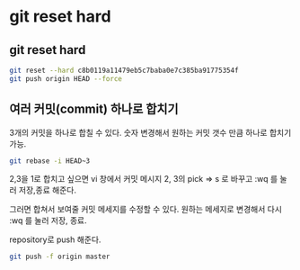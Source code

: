 # git reset hard

## git reset hard

```sh
git reset --hard c8b0119a11479eb5c7baba0e7c385ba91775354f 
git push origin HEAD --force
```

## 여러 커밋(commit) 하나로 합치기

3개의 커밋을 하나로 합칠 수 있다. 숫자 변경해서 원하는 커밋 갯수 만큼 하나로 합치기 가능.

```sh
git rebase -i HEAD~3
```

2,3을 1로 합치고 싶으면 vi 창에서 커밋 메시지 2, 3의 pick => s 로 바꾸고 :wq 를 눌러 저장,종료 해준다.

그러면 합쳐서 보여줄 커밋 메세지를 수정할 수 있다. 원하는 메세지로 변경해서 다시 :wq 를 눌러 저장, 종료.

repository로 push 해준다.

```sh
git push -f origin master
```

